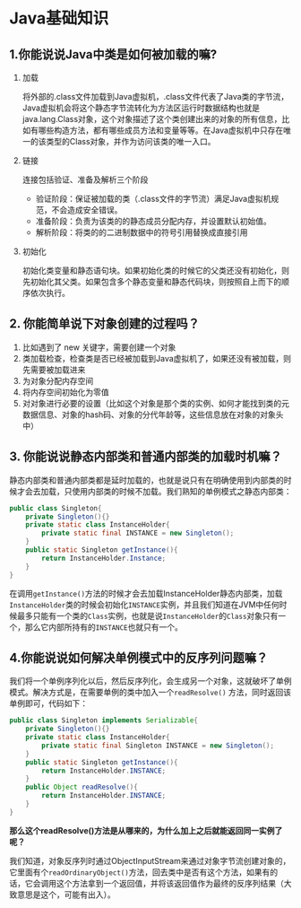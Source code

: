 # Java基础知识

## 1.你能说说Java中类是如何被加载的嘛?

1. 加载

   将外部的.class文件加载到Java虚拟机，.class文件代表了Java类的字节流，Java虚拟机会将这个静态字节流转化为方法区运行时数据结构也就是java.lang.Class对象，这个对象描述了这个类创建出来的对象的所有信息，比如有哪些构造方法，都有哪些成员方法和变量等等。在Java虚拟机中只存在唯一的该类型的Class对象，并作为访问该类的唯一入口。

2. 链接

   连接包括验证、准备及解析三个阶段

   * 验证阶段：保证被加载的类（.class文件的字节流）满足Java虚拟机规范，不会造成安全错误。
   * 准备阶段：负责为该类的的静态成员分配内存，并设置默认初始值。
   * 解析阶段：将类的的二进制数据中的符号引用替换成直接引用

3. 初始化

   初始化类变量和静态语句块。如果初始化类的时候它的父类还没有初始化，则先初始化其父类。如果包含多个静态变量和静态代码块，则按照自上而下的顺序依次执行。



## 2. 你能简单说下对象创建的过程吗？

1. 比如遇到了 new 关键字，需要创建一个对象
2. 类加载检查，检查类是否已经被加载到Java虚拟机了，如果还没有被加载，则先需要被加载进来
3. 为对象分配内存空间
4. 将内存空间初始化为零值
5. 对对象进行必要的设置（比如这个对象是那个类的实例、如何才能找到类的元数据信息、对象的hash码、对象的分代年龄等，这些信息放在对象的对象头中）



## 3. 你能说说静态内部类和普通内部类的加载时机嘛？

静态内部类和普通内部类都是延时加载的，也就是说只有在明确使用到内部类的时候才会去加载，只使用内部类的时候不加载。我们熟知的单例模式之静态内部类：

```java
public class Singleton{
    private Singleton(){}
    private static class InstanceHolder{
        private static final INSTANCE = new Singleton();
    }
    public static Singleton getInstance(){
        return InstanceHolder.Instance;
    }
}
```

在调用`getInstance()`方法的时候才会去加载InstanceHolder静态内部类，加载`InstanceHolder`类的时候会初始化`INSTANCE`实例，并且我们知道在JVM中任何时候最多只能有一个类的`Class`实例，也就是说`InstanceHolder`的`Class`对象只有一个，那么它内部所持有的`INSTANCE`也就只有一个。



## 4.你能说说如何解决单例模式中的反序列问题嘛？

我们将一个单例序列化以后，然后反序列化，会生成另一个对象，这就破坏了单例模式。解决方式是，在需要单例的类中加入一个`readResolve()` 方法，同时返回该单例即可，代码如下：

```java
public class Singleton implements Serializable{
    private Singleton(){}
    private static class InstanceHolder{
        private static final Singleton INSTANCE = new Singleton();
    }
    public static Singleton getInstance(){
        return InstanceHolder.INSTANCE;
    }
    public Object readResolve(){
    	return InstanceHolder.INSTANCE;
    }
}
```

**那么这个readResolve()方法是从哪来的，为什么加上之后就能返回同一实例了呢？**

我们知道，对象反序列时通过ObjectInputStream来通过对象字节流创建对象的，它里面有个`readOrdinaryObject()`方法，回去类中是否有这个方法，如果有的话，它会调用这个方法拿到一个返回值，并将该返回值作为最终的反序列结果（大致意思是这个，可能有出入）。